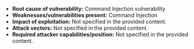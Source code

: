 - **Root cause of vulnerability:** Command Injection vulnerability
- **Weaknesses/vulnerabilities present:** Command Injection
- **Impact of exploitation:** Not specified in the provided content.
- **Attack vectors:** Not specified in the provided content.
- **Required attacker capabilities/position:** Not specified in the provided content.